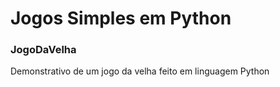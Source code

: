 # Jogos Simples em Python

### JogoDaVelha
Demonstrativo de um jogo da velha feito em linguagem Python
